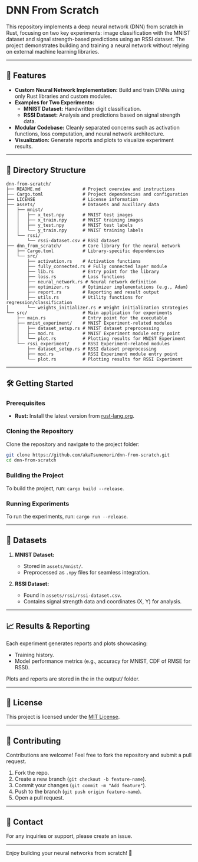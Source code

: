# DNN From Scratch

This repository implements a deep neural network (DNN) from scratch in Rust, focusing on two key experiments: image classification with the MNIST dataset and signal strength-based predictions using an RSSI dataset. The project demonstrates building and training a neural network without relying on external machine learning libraries.

---

## 🚀 Features

- **Custom Neural Network Implementation:** Build and train DNNs using only Rust libraries and custom modules.
- **Examples for Two Experiments:**
  - **MNIST Dataset:** Handwritten digit classification.
  - **RSSI Dataset:** Analysis and predictions based on signal strength data.
- **Modular Codebase:** Cleanly separated concerns such as activation functions, loss computation, and neural network architecture.
- **Visualization:** Generate reports and plots to visualize experiment results.

---

## 📂 Directory Structure

```
dnn-from-scratch/
├── README.md                # Project overview and instructions
├── Cargo.toml               # Project dependencies and configuration
├── LICENSE                  # License information
├── assets/                  # Datasets and auxiliary data
│   ├── mnist/
│   │   ├── x_test.npy       # MNIST test images
│   │   ├── x_train.npy      # MNIST training images
│   │   ├── y_test.npy       # MNIST test labels
│   │   └── y_train.npy      # MNIST training labels
│   └── rssi/
│       └── rssi-dataset.csv # RSSI dataset
├── dnn_from_scratch/        # Core library for the neural network
│   ├── Cargo.toml           # Library-specific dependencies
│   └── src/
│       ├── activation.rs    # Activation functions
│       ├── fully_connected.rs # Fully connected layer module
│       ├── lib.rs           # Entry point for the library
│       ├── loss.rs          # Loss functions
│       ├── neural_network.rs # Neural network definition
│       ├── optimizer.rs     # Optimizer implementations (e.g., Adam)
│       ├── report.rs        # Reporting and result output
│       ├── utils.rs         # Utility functions for regression/classification
│       └── weights_initializer.rs # Weight initialization strategies
└── src/                     # Main application for experiments
    ├── main.rs              # Entry point for the executable
    ├── mnist_experiment/    # MNIST Experiment-related modules
    │   ├── dataset_setup.rs # MNIST dataset preprocessing
    │   ├── mod.rs           # MNIST Experiment module entry point
    │   └── plot.rs          # Plotting results for MNIST Experiment
    └── rssi_experiment/     # RSSI Experiment-related modules
        ├── dataset_setup.rs # RSSI dataset preprocessing
        ├── mod.rs           # RSSI Experiment module entry point
        └── plot.rs          # Plotting results for RSSI Experiment
```

---

## 🛠️ Getting Started

### Prerequisites

- **Rust:** Install the latest version from [rust-lang.org](https://www.rust-lang.org/).

### Cloning the Repository

Clone the repository and navigate to the project folder:
```bash
git clone https://github.com/akaTsunemori/dnn-from-scratch.git
cd dnn-from-scratch
```

### Building the Project

To build the project, run: `cargo build --release`.

### Running Experiments
To run the experiments, run: `cargo run --release`.

---

## 🧪 Datasets

1. **MNIST Dataset:**
   - Stored in `assets/mnist/`.
   - Preprocessed as `.npy` files for seamless integration.

2. **RSSI Dataset:**
   - Found in `assets/rssi/rssi-dataset.csv`.
   - Contains signal strength data and coordinates (X, Y) for analysis.

---

## 📈 Results & Reporting

Each experiment generates reports and plots showcasing:
- Training history.
- Model performance metrics (e.g., accuracy for MNIST, CDF of RMSE for RSSI).

Plots and reports are stored in the in the output/ folder.

---

## 📜 License

This project is licensed under the [MIT License](./LICENSE).

---

## 🤝 Contributing

Contributions are welcome! Feel free to fork the repository and submit a pull request.

1. Fork the repo.
2. Create a new branch (`git checkout -b feature-name`).
3. Commit your changes (`git commit -m "Add feature"`).
4. Push to the branch (`git push origin feature-name`).
5. Open a pull request.

---

## 📧 Contact

For any inquiries or support, please create an issue.

---

Enjoy building your neural networks from scratch! 🎉

